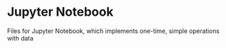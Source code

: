 # Jupyter Notebook

Files for Jupyter Notebook, which implements one-time, simple operations with data